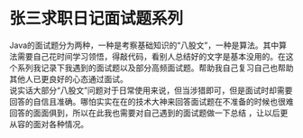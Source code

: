 # 张三求职日记面试题系列
Java的面试题分为两种，一种是考察基础知识的“八股文”，一种是算法。其中算法需要自己花时间学习领悟，得敲代码，看别人总结好的文字是基本没用的。在这个系列我记录下我遇到的面试题以及部分高频面试题。帮助我自己复习自己也帮助其他人已更良好的心态通过面试。  
说实话大部分“八股文”问题对于日常使用来说，但当涉猎即可，但是面试时却需要回答的自信且准确。哪怕实实在在的技术大神来回答面试题在不准备的时候也很难回答的面面俱到，所以在此我也需要对自己遇到的面试题做一下总结
，让以后更从容的面对各种情况。